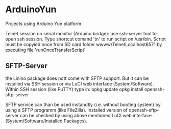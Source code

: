 # ArduinoYun
Projects using Arduino Yun platform

Telnet session on serial monitor (Arduino bridge):
use ssh-server tool to open ssh session. Type shortcut comand 'tn' to run script on /usr/bin.
Script must be copyied once from SD card folder wwww/TelnetLocalhost6571 by executing file 'runOnceTransferScript'

## SFTP-Server
the Linino package does nott come with SFTP support. But it can be installed via SSH session or via LuCI web interface (System/Software).
Within SSH session (like PuTTY) type in:
opkg update
opkg install openssh-sftp-server

SFTP service can than be used instandtly (i.e. without booting system) by using a SFTP programm (like FileZilla). Installed version of openssh-sftp-server can be checked by using above mentioned LuCI web interface (System/Software/Installed Packages).

